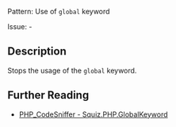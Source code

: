 Pattern: Use of `global` keyword

Issue: -

## Description

Stops the usage of the `global` keyword.

## Further Reading

* [PHP_CodeSniffer - Squiz.PHP.GlobalKeyword](https://github.com/squizlabs/PHP_CodeSniffer/blob/master/src/Standards/Squiz/Sniffs/PHP/GlobalKeywordSniff.php)